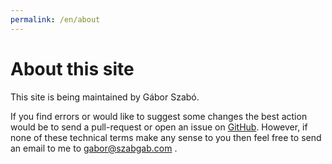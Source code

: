 ```yaml
---
permalink: /en/about
---
```


# About this site

This site is being maintained by Gábor Szabó.

If you find errors or would like to suggest some changes the best action would be
to send a pull-request or open an issue on [GitHub](https://github.com/szabgab/ladino/).
However, if none of these technical terms make any sense to you then feel free to send an
email to me to gabor@szabgab.com .

